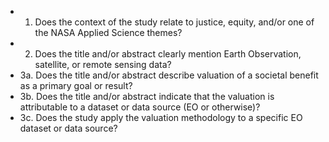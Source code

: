 * 1. Does the context of the study relate to justice, equity, and/or one of the NASA Applied Science themes?
* 2. Does the title and/or abstract clearly mention Earth Observation, satellite, or remote sensing data?
* 3a. Does the title and/or abstract describe valuation of a societal benefit as a primary goal or result?
* 3b. Does the title and/or abstract indicate that the valuation is attributable to a dataset or data source (EO or otherwise)?
* 3c. Does the study apply the valuation methodology to a specific EO dataset or data source?


